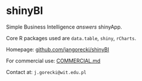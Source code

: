 shinyBI
========================================================

Simple Business Intelligence *answers* shinyApp.

Core R packages used are `data.table`, `shiny`, `rCharts`.

Homepage: [github.com/jangorecki/shinyBI](https://github.com/jangorecki/shinyBI)

For commercial use: [COMMERCIAL.md](https://github.com/jangorecki/shinyBI/COMMERCIAL.md)

Contact at: `j.gorecki@wit.edu.pl`
